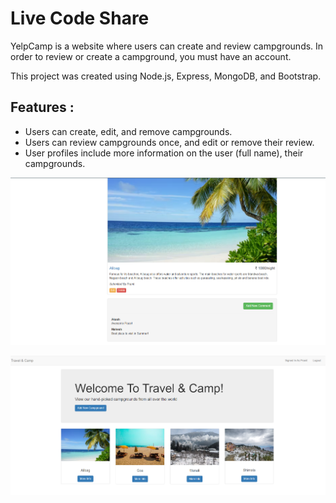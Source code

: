 # Live Code Share
YelpCamp is a website where users can create and review campgrounds. In order to review or create a campground, you must have an account.

This project was created using Node.js, Express, MongoDB, and Bootstrap.

## Features :
  - Users can create, edit, and remove campgrounds.
  - Users can review campgrounds once, and edit or remove their review.
  - User profiles include more information on the user (full name), their campgrounds.


![](screenshots/Home.png)

![](screenshots/Campground.png)